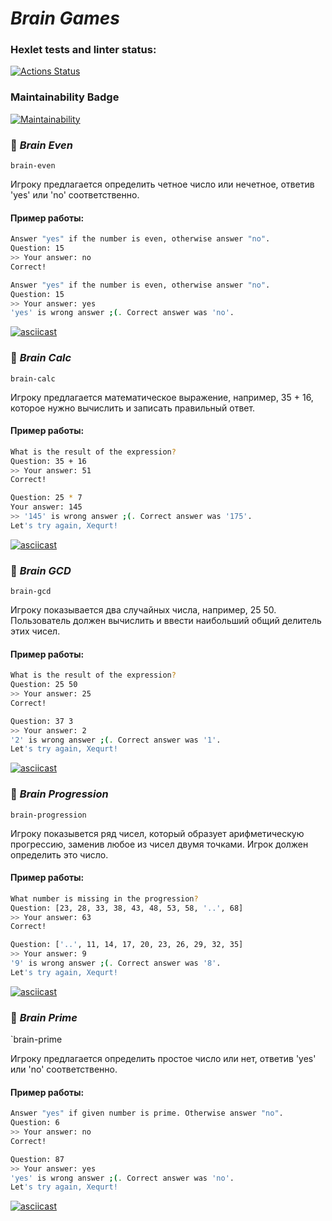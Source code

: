 # ***Brain Games***
### Hexlet tests and linter status:
[![Actions Status](https://github.com/Xequrt/python-project-49/actions/workflows/hexlet-check.yml/badge.svg)](https://github.com/Xequrt/python-project-49/actions)
### Maintainability Badge
[![Maintainability](https://api.codeclimate.com/v1/badges/112295c7babf37b3d083/maintainability)](https://codeclimate.com/github/Xequrt/python-project-49/maintainability)

### :game_die: ***Brain Even***
`brain-even`

Игроку предлагается определить четное число или нечетное, ответив 'yes' или 'no' соответственно.
#### Пример работы:
```bash
Answer "yes" if the number is even, otherwise answer "no".
Question: 15
>> Your answer: no
Correct!

Answer "yes" if the number is even, otherwise answer "no".
Question: 15
>> Your answer: yes
'yes' is wrong answer ;(. Correct answer was 'no'.
```

[![asciicast](https://asciinema.org/a/MkagO9MMiIHmLYyb1Jadlx5tE.svg)](https://asciinema.org/a/MkagO9MMiIHmLYyb1Jadlx5tE)

### :game_die: ***Brain Calc***
`brain-calc`

Игроку предлагается математическое выражение, например, 35 + 16, которое нужно вычислить и записать правильный ответ.
#### Пример работы:
```bash
What is the result of the expression?
Question: 35 + 16
>> Your answer: 51
Correct!

Question: 25 * 7
Your answer: 145
>> '145' is wrong answer ;(. Correct answer was '175'.
Let's try again, Xequrt!
```

[![asciicast](https://asciinema.org/a/xmLIdWb1UDXqphmy4TWfppDov.svg)](https://asciinema.org/a/xmLIdWb1UDXqphmy4TWfppDov)

### :game_die: ***Brain GCD***
`brain-gcd`

Игроку показывается два случайных числа, например, 25 50. Пользователь должен вычислить и ввести наибольший общий делитель этих чисел.
#### Пример работы:
```bash
What is the result of the expression?
Question: 25 50
>> Your answer: 25
Correct!

Question: 37 3
>> Your answer: 2
'2' is wrong answer ;(. Correct answer was '1'.
Let's try again, Xequrt!
```

[![asciicast](https://asciinema.org/a/tjMPAuYn2XsEGuIucwe7It0Hy.svg)](https://asciinema.org/a/tjMPAuYn2XsEGuIucwe7It0Hy)

### :game_die: ***Brain Progression***
`brain-progression`

Игроку показывется ряд чисел, который образует арифметическую прогрессию, заменив любое из чисел двумя точками. Игрок должен определить это число.
#### Пример работы:
```bash
What number is missing in the progression?
Question: [23, 28, 33, 38, 43, 48, 53, 58, '..', 68]
>> Your answer: 63
Correct!

Question: ['..', 11, 14, 17, 20, 23, 26, 29, 32, 35]
>> Your answer: 9
'9' is wrong answer ;(. Correct answer was '8'.
Let's try again, Xequrt!
```

[![asciicast](https://asciinema.org/a/VQTD3SV9swDwHW5UcnkPZe2Rv.svg)](https://asciinema.org/a/VQTD3SV9swDwHW5UcnkPZe2Rv)

### :game_die: ***Brain Prime***
`brain-prime

Игроку предлагается определить простое число или нет, ответив 'yes' или 'no' соответственно.
#### Пример работы:
```bash
Answer "yes" if given number is prime. Otherwise answer "no".
Question: 6
>> Your answer: no
Correct!

Question: 87
>> Your answer: yes
'yes' is wrong answer ;(. Correct answer was 'no'.
Let's try again, Xequrt!
```

[![asciicast](https://asciinema.org/a/w6LUWBHjU76vDVpuldLNr8gKl.svg)](https://asciinema.org/a/w6LUWBHjU76vDVpuldLNr8gKl)